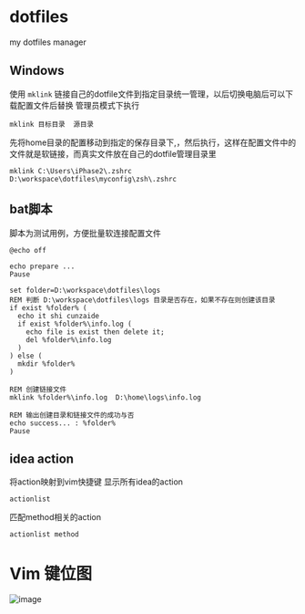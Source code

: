# dotfiles
my dotfiles manager

## Windows
使用 `mklink` 链接自己的dotfile文件到指定目录统一管理，以后切换电脑后可以下载配置文件后替换
管理员模式下执行
```shell
mklink 目标目录  源目录
```
先将home目录的配置移动到指定的保存目录下,，然后执行，这样在配置文件中的文件就是软链接，而真实文件放在自己的dotfile管理目录里
```shell
mklink C:\Users\iPhase2\.zshrc D:\workspace\dotfiles\myconfig\zsh\.zshrc 
```
## bat脚本
脚本为测试用例，方便批量软连接配置文件
```shell
@echo off

echo prepare ...
Pause

set folder=D:\workspace\dotfiles\logs
REM 判断 D:\workspace\dotfiles\logs 目录是否存在，如果不存在则创建该目录  
if exist %folder% (  
  echo it shi cunzaide  
  if exist %folder%\info.log (  
    echo file is exist then delete it;  
    del %folder%\info.log  
  )  
) else (  
  mkdir %folder%  
)

REM 创建链接文件  
mklink %folder%\info.log  D:\home\logs\info.log 

REM 输出创建目录和链接文件的成功与否  
echo success... : %folder%
Pause  
```
## idea action
将action映射到vim快捷键
显示所有idea的action
```shell
actionlist 
```
匹配method相关的action
```shell
actionlist method
```
# Vim 键位图
![image](https://github.com/Contentsearch/dotfiles/assets/51782090/c66a8ab0-d353-4de2-b791-a877bf5b84a8)

